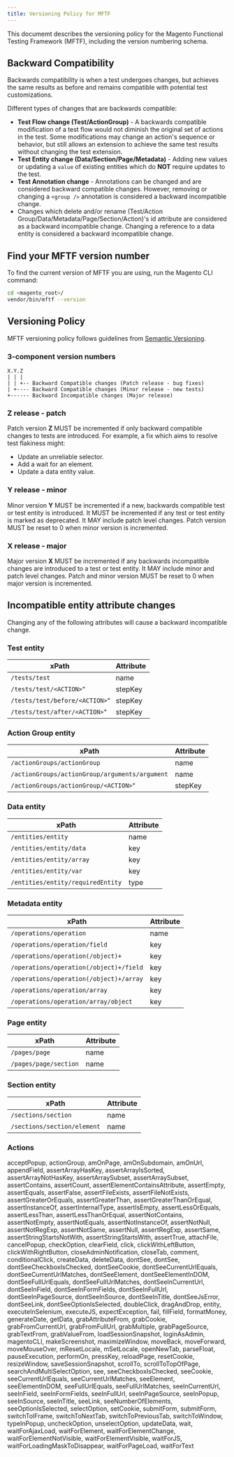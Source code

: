 ```yaml
---
title: Versioning Policy for MFTF
---
```


This documemt describes the versioning policy for the Magento Functional Testing Framework (MFTF), including the version numbering schema.

## Backward Compatibility

Backwards compatibility is when a test undergoes changes, but achieves the same results as before and remains compatible with potential test customizations.

Different types of changes that are backwards compatible:

- **Test Flow change (Test/ActionGroup)** - A backwards compatible modification of a test flow would not diminish the original set of actions in the test.
Some modifications may change an action's sequence or behavior, but still allows an extension to achieve the same test results without changing the test extension.
- **Test Entity change (Data/Section/Page/Metadata)** - Adding new values or updating a `value` of existing entities which do **NOT** require updates to the test.
- **Test Annotation change** - Annotations can be changed and are considered backward compatible changes.
However, removing or changing a `<group />` annotation is considered a backward incompatible change.
- Changes which delete and/or rename (Test/Action Group/Data/Metadata/Page/Section/Action)'s id attribute are considered as a backward incompatible change. Changing a reference to a data entity is considered a backward incompatible change.

## Find your MFTF version number

To find the current version of MFTF you are using, run the Magento CLI command:

```bash
cd <magento_root>/
vendor/bin/mftf --version
```

## Versioning Policy

MFTF versioning policy follows guidelines from [Semantic Versioning](https://semver.org/).

### 3-component version numbers

    X.Y.Z
    | | |
    | | +-- Backward Compatible changes (Patch release - bug fixes)
    | +---- Backward Compatible changes (Minor release - new tests)
    +------ Backward Incompatible changes (Major release)

### Z release - patch

  Patch version **Z** MUST be incremented if only backward compatible changes to tests are introduced.
  For example, a fix which aims to resolve test flakiness might:

- Update an unreliable selector.
- Add a wait for an element.
- Update a data entity value.
  
### Y release - minor

  Minor version **Y** MUST be incremented if a new, backwards compatible test or test entity is introduced.
  It MUST be incremented if any test or test entity is marked as deprecated.
  It MAY include patch level changes. Patch version MUST be reset to 0 when minor version is incremented.

### X release - major

  Major version **X** MUST be incremented if any backwards incompatible changes are introduced to a test or test entity.
  It MAY include minor and patch level changes. Patch and minor version MUST be reset to 0 when major version is incremented.

## Incompatible entity attribute changes

Changing any of the following attributes will cause a backward incompatible change.

### Test entity
  
  |xPath|Attribute|
  |---|---|
  |`/tests/test`|name|
  |`/tests/test/<ACTION> ⃰`|stepKey|
  |`/tests/test/before/<ACTION> ⃰`|stepKey|
  |`/tests/test/after/<ACTION> ⃰`|stepKey|

### Action Group entity

  |xPath|Attribute|
  |---|---|
  |`/actionGroups/actionGroup`|name|
  |`/actionGroups/actionGroup/arguments/argument`|name|
  |`/actionGroups/actionGroup/<ACTION> ⃰`|stepKey|

### Data entity
  
  |xPath|Attribute|
  |---|---|
  |`/entities/entity`|name|
  |`/entities/entity/data`|key|
  |`/entities/entity/array`|key|
  |`/entities/entity/var`|key|
  |`/entities/entity/requiredEntity`|type|

### Metadata entity
  
  |xPath|Attribute|
  |---|---|
  |`/operations/operation`|name|
  |`/operations/operation/field`|key|
  |`/operations/operation(/object)+`|key|
  |`/operations/operation(/object)+/field`|key|
  |`/operations/operation(/object)+/array`|key|
  |`/operations/operation/array`|key|
  |`/operations/operation/array/object`|key|
  
### Page entity

  |xPath|Attribute|
  |---|---|
  |`/pages/page`|name|
  |`/pages/page/section`|name|
  
### Section entity

  |xPath|Attribute|
  |---|---|
  |`/sections/section`|name|
  |`/sections/section/element`|name|

### Actions

 acceptPopup, actionGroup, amOnPage, amOnSubdomain, amOnUrl, appendField, assertArrayHasKey, assertArrayIsSorted, assertArrayNotHasKey, assertArraySubset, assertArraySubset, assertContains, assertCount, assertElementContainsAttribute, assertEmpty, assertEquals, assertFalse, assertFileExists, assertFileNotExists, assertGreaterOrEquals, assertGreaterThan, assertGreaterThanOrEqual, assertInstanceOf, assertInternalType, assertIsEmpty, assertLessOrEquals, assertLessThan, assertLessThanOrEqual, assertNotContains, assertNotEmpty, assertNotEquals, assertNotInstanceOf, assertNotNull, assertNotRegExp, assertNotSame, assertNull, assertRegExp, assertSame, assertStringStartsNotWith, assertStringStartsWith, assertTrue, attachFile, cancelPopup, checkOption, clearField, click, clickWithLeftButton, clickWithRightButton, closeAdminNotification, closeTab, comment, conditionalClick, createData, deleteData, dontSee, dontSee, dontSeeCheckboxIsChecked, dontSeeCookie, dontSeeCurrentUrlEquals, dontSeeCurrentUrlMatches, dontSeeElement, dontSeeElementInDOM, dontSeeFullUrlEquals, dontSeeFullUrlMatches, dontSeeInCurrentUrl, dontSeeInField, dontSeeInFormFields, dontSeeInFullUrl, dontSeeInPageSource, dontSeeInSource, dontSeeInTitle, dontSeeJsError, dontSeeLink, dontSeeOptionIsSelected, doubleClick, dragAndDrop, entity, executeInSelenium, executeJS, expectException, fail, fillField, formatMoney, generateDate, getData, grabAttributeFrom, grabCookie, grabFromCurrentUrl, grabFromFullUrl, grabMultiple, grabPageSource, grabTextFrom, grabValueFrom, loadSessionSnapshot, loginAsAdmin, magentoCLI, makeScreenshot, maximizeWindow, moveBack, moveForward, moveMouseOver, mResetLocale, mSetLocale, openNewTab, parseFloat, pauseExecution, performOn, pressKey, reloadPage, resetCookie, resizeWindow, saveSessionSnapshot, scrollTo, scrollToTopOfPage, searchAndMultiSelectOption, see, seeCheckboxIsChecked, seeCookie, seeCurrentUrlEquals, seeCurrentUrlMatches, seeElement, seeElementInDOM, seeFullUrlEquals, seeFullUrlMatches, seeInCurrentUrl, seeInField, seeInFormFields, seeInFullUrl, seeInPageSource, seeInPopup, seeInSource, seeInTitle, seeLink, seeNumberOfElements, seeOptionIsSelected, selectOption, setCookie, submitForm, submitForm, switchToIFrame, switchToNextTab, switchToPreviousTab, switchToWindow, typeInPopup, uncheckOption, unselectOption, updateData, wait, waitForAjaxLoad, waitForElement, waitForElementChange, waitForElementNotVisible, waitForElementVisible, waitForJS, waitForLoadingMaskToDisappear, waitForPageLoad, waitForText
